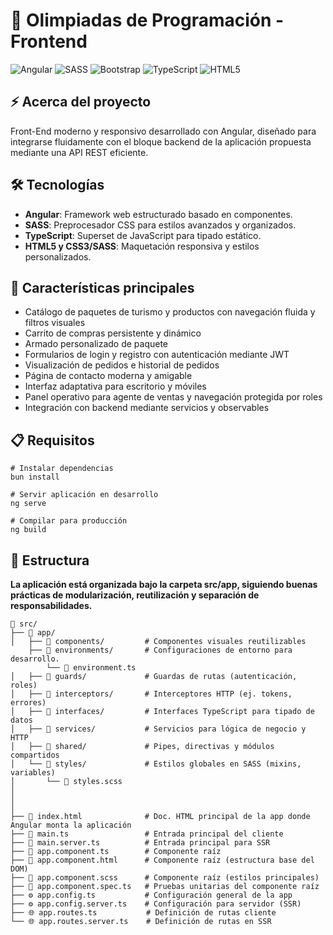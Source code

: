 
# 🎨 Olimpiadas de Programación - Frontend 





![Angular](https://img.shields.io/badge/angular-%23DD0031.svg?style=for-the-badge&logo=angular&logoColor=white) 
![SASS](https://img.shields.io/badge/SASS-hotpink.svg?style=for-the-badge&logo=SASS&logoColor=white)
![Bootstrap](https://img.shields.io/badge/bootstrap-%238511FA.svg?style=for-the-badge&logo=bootstrap&logoColor=white)
![TypeScript](https://img.shields.io/badge/typescript-%23007ACC.svg?style=for-the-badge&logo=typescript&logoColor=white)
	![HTML5](https://img.shields.io/badge/html5-%23E34F26.svg?style=for-the-badge&logo=html5&logoColor=white)


## ⚡ Acerca del proyecto
Front-End moderno y responsivo desarrollado con Angular, diseñado para integrarse fluidamente con el bloque backend de la aplicación propuesta mediante una API REST eficiente.
## 🛠️ Tecnologías

- **Angular**: Framework web estructurado basado en componentes.  
- **SASS**: Preprocesador CSS para estilos avanzados y organizados.  
- **TypeScript**: Superset de JavaScript para tipado estático.   
- **HTML5 y CSS3/SASS**: Maquetación responsiva y estilos personalizados.  
## 🚀 Características principales

- Catálogo de paquetes de turismo y productos con navegación fluida y filtros visuales  
- Carrito de compras persistente y dinámico
- Armado personalizado de paquete
- Formularios de login y registro con autenticación mediante JWT  
- Visualización de pedidos e historial de pedidos
- Página de contacto moderna y amigable 
- Interfaz adaptativa para escritorio y móviles  
- Panel operativo para agente de ventas y navegación protegida por roles
- Integración con backend mediante servicios y observables
## 📋 Requisitos
```
# Instalar dependencias
bun install

# Servir aplicación en desarrollo
ng serve

# Compilar para producción
ng build
```

## 📁 Estructura
**La aplicación está organizada bajo la carpeta src/app, siguiendo buenas prácticas de modularización, reutilización y separación de responsabilidades.**

```
📂 src/
├── 📂 app/
│   ├── 📂 components/         # Componentes visuales reutilizables
    ├── 📂 environments/       # Configuraciones de entorno para desarrollo.
        └── 📄 environment.ts  
│   ├── 📂 guards/             # Guardas de rutas (autenticación, roles)
│   ├── 📂 interceptors/       # Interceptores HTTP (ej. tokens, errores)
│   ├── 📂 interfaces/         # Interfaces TypeScript para tipado de datos
│   ├── 📂 services/           # Servicios para lógica de negocio y HTTP
│   ├── 📂 shared/             # Pipes, directivas y módulos compartidos
│   └── 📂 styles/             # Estilos globales en SASS (mixins, variables)
│       └── 🎨 styles.scss
│
│
│
├── 🚀 index.html              # Doc. HTML principal de la app donde Angular monta la aplicación
├── 👤 main.ts                 # Entrada principal del cliente
├── 👤 main.server.ts          # Entrada principal para SSR
├── 📄 app.component.ts        # Componente raíz
├── 📄 app.component.html      # Componente raíz (estructura base del DOM)
├── 📄 app.component.scss      # Componente raíz (estilos principales)
├── 🔧 app.component.spec.ts   # Pruebas unitarias del componente raíz
├── ⚙️ app.config.ts           # Configuración general de la app
├── ⚙️ app.config.server.ts    # Configuración para servidor (SSR)
├── 🌐 app.routes.ts           # Definición de rutas cliente
└── 🌐 app.routes.server.ts    # Definición de rutas en SSR
```
